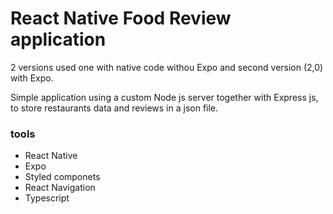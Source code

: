 # React Native Food Review application

2 versions used one with native code withou Expo and second version (2,0) with Expo.

Simple application using a custom Node js server together with Express js, to store restaurants data and reviews in a json file.

### tools
* React Native
* Expo 
* Styled componets
* React Navigation 
* Typescript

